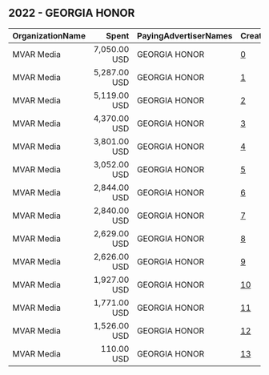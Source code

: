 ## 2022 - GEORGIA HONOR 
|OrganizationName|Spent|PayingAdvertiserNames|CreativeUrls|Impressions|Genders|AgeBrackets|CountryCodes|BillingAddresses|CandidateBallotInformation|
|:---|---:|:---|:---|---:|:---|:---|:---|:---|:---|
|MVAR Media|7,050.00 USD|GEORGIA HONOR|[0](https://www.snap.com/political-ads/asset/b5701c9a1009bfb9fbb6ea0e543bb84e004094c898dd963502084e4a38f2c7f7?mediaType=png)|448,771||18-49|united states|"1421 Prince St Suite 320,Alexandria,22314,US"||
|MVAR Media|5,287.00 USD|GEORGIA HONOR|[1](https://www.snap.com/political-ads/asset/ea1ac69be3a61c693efc77364d09ebe3828796ec82882c989a43880edd231d9f?mediaType=mp4)|304,547||18-49|united states|"1421 Prince St Suite 320,Alexandria,22314,US"||
|MVAR Media|5,119.00 USD|GEORGIA HONOR|[2](https://www.snap.com/political-ads/asset/3ffc8e8266f53a106cecadd7c87390e584a81d105ebaf64f58a180bb38c3856f?mediaType=mp4)|278,708||18-49|united states|"1421 Prince St Suite 320,Alexandria,22314,US"||
|MVAR Media|4,370.00 USD|GEORGIA HONOR|[3](https://www.snap.com/political-ads/asset/5559a4521ca433c4ed054468e1d381c5cb9bff4f1827db564c328ad25e5278a9?mediaType=png)|892,423||18-49|united states|"1421 Prince St Suite 320,Alexandria,22314,US"||
|MVAR Media|3,801.00 USD|GEORGIA HONOR|[4](https://www.snap.com/political-ads/asset/217cb7c3669f7c1ee7dc5665b36a00146fea159c6588d8b2f6586718d0d60fe8?mediaType=jpeg)|703,617||18-49|united states|"1421 Prince St Suite 320,Alexandria,22314,US"||
|MVAR Media|3,052.00 USD|GEORGIA HONOR|[5](https://www.snap.com/political-ads/asset/908434e7e6f7b407ff29061b7b696e44e3e6b0afaa2e0fbbbd6b3bf0905f769b?mediaType=mp4)|568,674||18-49|united states|"1421 Prince St Suite 320,Alexandria,22314,US"||
|MVAR Media|2,844.00 USD|GEORGIA HONOR|[6](https://www.snap.com/political-ads/asset/53ff423d0d8032382159b0865966be9dfef83a0c02762e93426676beb5c505e8?mediaType=mp4)|581,737||18-49|united states|"1421 Prince St Suite 320,Alexandria,22314,US"||
|MVAR Media|2,840.00 USD|GEORGIA HONOR|[7](https://www.snap.com/political-ads/asset/e4e7fb4d674d176a3ac32ad117c552f38eb62ff5b9517b6e82d20f2b1fa9b62a?mediaType=jpeg)|514,685||18-49|united states|"1421 Prince St Suite 320,Alexandria,22314,US"||
|MVAR Media|2,629.00 USD|GEORGIA HONOR|[8](https://www.snap.com/political-ads/asset/27607a19e42a34f720aa97f71ae3bd91da292deb4afe740ca3f1b3681dfe5ad5?mediaType=mp4)|486,346||18-49|united states|"1421 Prince St Suite 320,Alexandria,22314,US"||
|MVAR Media|2,626.00 USD|GEORGIA HONOR|[9](https://www.snap.com/political-ads/asset/a2814e9c4e6efb4fce6510da8799f861d188d4c1af6199df4fa026d2faf9fb26?mediaType=jpeg)|559,821||18-49|united states|"1421 Prince St Suite 320,Alexandria,22314,US"||
|MVAR Media|1,927.00 USD|GEORGIA HONOR|[10](https://www.snap.com/political-ads/asset/b49d7174936e6ac6f22bdda9c2a8b95dbf373d61c06b8120fcc2d3391f9df044?mediaType=mp4)|355,645||18-49|united states|"1421 Prince St Suite 320,Alexandria,22314,US"||
|MVAR Media|1,771.00 USD|GEORGIA HONOR|[11](https://www.snap.com/political-ads/asset/5e076856aed499a06f1e6ea8a7c0dd71e846ab99d9bc7254d3dbefa41ca8e7b9?mediaType=mp4)|376,731||18-49|united states|"1421 Prince St Suite 320,Alexandria,22314,US"||
|MVAR Media|1,526.00 USD|GEORGIA HONOR|[12](https://www.snap.com/political-ads/asset/7437e8bd5617d491c913787993a066fbde4c6e68e08f3825a913ce8d05c26a19?mediaType=mp4)|311,142||18-49|united states|"1421 Prince St Suite 320,Alexandria,22314,US"||
|MVAR Media|110.00 USD|GEORGIA HONOR|[13](https://www.snap.com/political-ads/asset/0a56463701edae7b513bfbe5926c2cfd3e3ec58ef9e5bc859d92605f93aedd32?mediaType=jpg)|19,521||18-49|united states|"1421 Prince St Suite 320,Alexandria,22314,US"||
